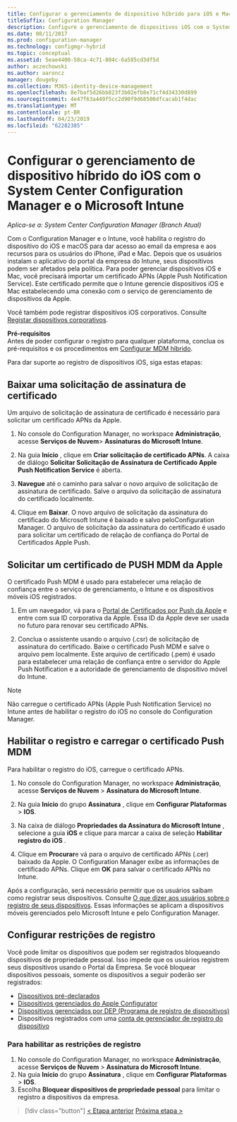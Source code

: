 ```yaml
---
title: Configurar o gerenciamento de dispositivo híbrido para iOS e Mac com o Microsoft Intune
titleSuffix: Configuration Manager
description: Configure o gerenciamento de dispositivos iOS com o System Center Configuration Manager e o Microsoft Intune.
ms.date: 08/11/2017
ms.prod: configuration-manager
ms.technology: configmgr-hybrid
ms.topic: conceptual
ms.assetid: 5eae4400-58ca-4c71-804c-6a585cd3df5d
author: aczechowski
ms.author: aaroncz
manager: dougeby
ms.collection: M365-identity-device-management
ms.openlocfilehash: 8e7baf5d26bb823f3b02efb8e71cf4d34330d899
ms.sourcegitcommit: 4e47f63a449f5cc2d90f9d68500dfcacab1f4dac
ms.translationtype: MT
ms.contentlocale: pt-BR
ms.lasthandoff: 04/23/2019
ms.locfileid: "62282385"
---
```

# <a name="set-up-ios-hybrid-device-management-with-system-center-configuration-manager-and-microsoft-intune"></a>Configurar o gerenciamento de dispositivo híbrido do iOS com o System Center Configuration Manager e o Microsoft Intune

*Aplica-se a: System Center Configuration Manager (Branch Atual)*

Com o Configuration Manager e o Intune, você habilita o registro do dispositivo do iOS e macOS para dar acesso ao email da empresa e aos recursos para os usuários do iPhone, iPad e Mac. Depois que os usuários instalam o aplicativo do portal da empresa do Intune, seus dispositivos podem ser afetados pela política. Para poder gerenciar dispositivos iOS e Mac, você precisará importar um certificado APNs (Apple Push Notification Service). Este certificado permite que o Intune gerencie dispositivos iOS e Mac estabelecendo uma conexão com o serviço de gerenciamento de dispositivos da Apple.  

 Você também pode registrar dispositivos iOS corporativos.  Consulte [Registar dispositivos corporativos](enroll-company-owned-devices.md).  

**Pré-requisitos**<br>
Antes de poder configurar o registro para qualquer plataforma, conclua os pré-requisitos e os procedimentos em [Configurar MDM híbrido](setup-hybrid-mdm.md).

Para dar suporte ao registro de dispositivos iOS, siga estas etapas:  

## <a name="download-a-certificate-signing-request"></a>Baixar uma solicitação de assinatura de certificado
Um arquivo de solicitação de assinatura de certificado é necessário para solicitar um certificado APNs da Apple.  

1.  No console do Configuration Manager, no workspace **Administração**, acesse **Serviços de Nuvem**> **Assinaturas do Microsoft Intune**.  

2.  Na guia **Início** , clique em **Criar solicitação de certificado APNs**. A caixa de diálogo **Solicitar Solicitação de Assinatura de Certificado Apple Push Notification Service** é aberta.  

3.  **Navegue** até o caminho para salvar o novo arquivo de solicitação de assinatura de certificado. Salve o arquivo da solicitação de assinatura do certificado localmente.  

4.  Clique em **Baixar**. O novo arquivo de solicitação da assinatura do certificado do Microsoft Intune é baixado e salvo peloConfiguration Manager. O arquivo de solicitação da assinatura do certificado é usado para solicitar um certificado de relação de confiança do Portal de Certificados Apple Push.  

## <a name="request-an-mdm-push-certificate-from-apple"></a>Solicitar um certificado de PUSH MDM da Apple
O certificado Push MDM é usado para estabelecer uma relação de confiança entre o serviço de gerenciamento, o Intune e os dispositivos móveis iOS registrados.  

1.  Em um navegador, vá para o [Portal de Certificados por Push da Apple](http://go.microsoft.com/fwlink/?LinkId=269844) e entre com sua ID corporativa da Apple. Essa ID da Apple deve ser usada no futuro para renovar seu certificado APNs.  

2.  Conclua o assistente usando o arquivo (.csr) de solicitação de assinatura do certificado. Baixe o certificado Push MDM e salve o arquivo pem localmente. Este arquivo de certificado (.pem) é usado para estabelecer uma relação de confiança entre o servidor do Apple Push Notification e a autoridade de gerenciamento de dispositivo móvel do Intune.  

> [!NOTE]  
>  Não carregue o certificado APNs (Apple Push Notification Service) no Intune antes de habilitar o registro do iOS no console do Configuration Manager.  

## <a name="enable-enrollment-and-upload-the-mdm-push-certificate"></a>Habilitar o registro e carregar o certificado Push MDM
Para habilitar o registro do iOS, carregue o certificado APNs.  

1.  No console do Configuration Manager, no workspace **Administração**, acesse **Serviços de Nuvem** > **Assinatura do Microsoft Intune**.  

2.  Na guia **Início** do grupo **Assinatura** , clique em **Configurar Plataformas** > **IOS**.  

3.  Na caixa de diálogo **Propriedades da Assinatura do Microsoft Intune** , selecione a guia **iOS** e clique para marcar a caixa de seleção **Habilitar registro do iOS** .  
4.  Clique em **Procurar**e vá para o arquivo de certificado APNs (.cer) baixado da Apple. O Configuration Manager exibe as informações de certificado APNs. Clique em **OK** para salvar o certificado APNs no Intune.  

Após a configuração, será necessário permitir que os usuários saibam como registrar seus dispositivos. Consulte [O que dizer aos usuários sobre o registro de seus dispositivos](https://docs.microsoft.com/intune/end-user-educate). Essas informações se aplicam a dispositivos móveis gerenciados pelo Microsoft Intune e pelo Configuration Manager.

## <a name="configure-enrollment-restrictions"></a>Configurar restrições de registro

Você pode limitar os dispositivos que podem ser registrados bloqueando dispositivos de propriedade pessoal. Isso impede que os usuários registrem seus dispositivos usando o Portal da Empresa. Se você bloquear dispositivos pessoais, somente os dispositivos a seguir poderão ser registrados:
- [Dispositivos pré-declarados](predeclare-devices-with-hardware-id.md)
- [Dispositivos gerenciados do Apple Configurator](ios-hybrid-enrollment-using-apple-configurator.md)
- [Dispositivos gerenciados por DEP (Programa de registro de dispositivos)](ios-device-enrollment-program-for-hybrid.md)
- Dispositivos registrados com uma [conta de gerenciador de registro do dispositivo](enroll-devices-with-device-enrollment-manager.md)

### <a name="to-enable-enrollment-restrictions"></a>Para habilitar as restrições de registro
1.  No console do Configuration Manager, no workspace **Administração**, acesse **Serviços de Nuvem** > **Assinatura do Microsoft Intune**.
2.  Na guia **Início** do grupo **Assinatura** , clique em **Configurar Plataformas** > **IOS**.
3.  Escolha **Bloquear dispositivos de propriedade pessoal** para limitar o registro a dispositivos da empresa.

> [!div class="button"]
> [< Etapa anterior](create-service-connection-point.md)  [Próxima etapa >](set-up-additional-management.md)
